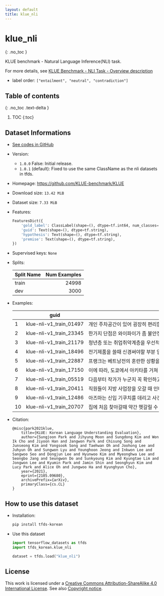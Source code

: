 ```yaml
---
layout: default
title: klue_nli
---
```


# klue_nli
{: .no_toc }

KLUE benchmark - Natural Language Inference(NLI) task.

For more details, see [KLUE Benchmark - NLI Task - Overview description](https://klue-benchmark.com/tasks/68/overview/description)

* label order: `["entailment", "neutral", "contradiction"]`

## Table of contents
{: .no_toc .text-delta }

1. TOC
{:toc}

## Dataset Informations

* [See codes in GitHub](https://github.com/jeongukjae/tfds-korean/blob/main/tfds_korean/klue_nli/klue_nli.py)
* Version:
  * `1.0.0` False: Initial release.
  * `1.0.1` (default): Fixed to use the same ClassName as the nli datasets in tfds.
* Homepage: <https://github.com/KLUE-benchmark/KLUE>
* Download size: `13.42 MiB`
* Dataset size: `7.33 MiB`
* Features:

  ```python
  FeaturesDict({
      'gold_label': ClassLabel(shape=(), dtype=tf.int64, num_classes=3),
      'guid': Text(shape=(), dtype=tf.string),
      'hypothesis': Text(shape=(), dtype=tf.string),
      'premise': Text(shape=(), dtype=tf.string),
  })
  ```

* Supervised keys: `None`
* Splits:

  | Split Name | Num Examples        |
  |------------|--------------------:|
  |train  |24998|
  |dev  |3000|

* Examples:

  | |guid|premise|hypothesis|gold_label|
  |---|---|---|---|---|
  |1|klue-nli-v1_train_01497|개인 주차공간이 있어 굉장히 편리합니다.|개인 주차공간이 있습니다.|0|
  |2|klue-nli-v1_train_23345|한가지 단점은 와이파이가 좀 불안정하네요.|단점은 와이파이가 좀 불안정한 것 뿐이네요.|0|
  |3|klue-nli-v1_train_21179|청년층 또는 취업취약계층을 우선적으로 선발하고 직무교육을 통해 인공지능 디지털 역량과...|청년층 또는 취업취약계층을 먼저 선발하여 직무교육을 시행한다.|0|
  |4|klue-nli-v1_train_18496|전기제품을 쓸때 신경써야할 부분 입니다.|전기제품을 사용할 때 신경써야하는 부분입니다.|0|
  |5|klue-nli-v1_train_22887|프랭크는 베트남전의 혼란한 상황을 틈타 직접 태국과 베트남을 오가며 마약 밀수를 시작...|프랭크는 마약 판매로 부와 명예를 쌓는다.|0|
  |6|klue-nli-v1_train_17150|이에 따라, 도쿄에서 아키타를 거쳐 아오모리까지 운행하는 아케보노는 2014년 3월 ...|아케보노는 2016년에 은퇴한다.|2|
  |7|klue-nli-v1_train_05519|다음부터 작가가 누군지 꼭 확인하고 시청해야지|계속 작가를 모른 채 시청해야지.|2|
  |8|klue-nli-v1_train_20411|직원들이 지방 사업장을 오갈 때 인터넷에서 신청하면 사용할 수 있는 헬기라는 것이다.|지방 사업장은 거리가 멀기 때문에 직원에게 경비를 지급한다.|1|
  |9|klue-nli-v1_train_12486|아즈마는 신입 기쿠치를 데리고 사건 수사를 시작하고, 용의자를 차고 때리는 폭력 행위...|아즈마가 파헤친 범행은 극악무도한 살인 사건이었다.|1|
  |10|klue-nli-v1_train_20707|집에 처음 찾아갈때 약간 헷갈릴 수 있습니다.|처음 집을 찾아가면 약간 헷갈릴 수 있습니다.|0|

* Citation:

  ```text
  @misc{park2021klue,
      title={KLUE: Korean Language Understanding Evaluation},
      author={Sungjoon Park and Jihyung Moon and Sungdong Kim and Won Ik Cho and Jiyoon Han and Jangwon Park and Chisung Song and Junseong Kim and Yongsook Song and Taehwan Oh and Joohong Lee and Juhyun Oh and Sungwon Lyu and Younghoon Jeong and Inkwon Lee and Sangwoo Seo and Dongjun Lee and Hyunwoo Kim and Myeonghwa Lee and Seongbo Jang and Seungwon Do and Sunkyoung Kim and Kyungtae Lim and Jongwon Lee and Kyumin Park and Jamin Shin and Seonghyun Kim and Lucy Park and Alice Oh and Jungwoo Ha and Kyunghyun Cho},
      year={2021},
      eprint={2105.09680},
      archivePrefix={arXiv},
      primaryClass={cs.CL}
  }
  ```

## How to use this dataset

* Installation:

  ```sh
  pip install tfds-korean
  ```

* Use this dataset

  ```python
  import tensorflow_datasets as tfds
  import tfds_korean.klue_nli

  dataset = tfds.load("klue_nli")
  ```

## License

This work is licensed under a [Creative Commons Attribution-ShareAlike 4.0 International License](http://creativecommons.org/licenses/by-sa/4.0/).
See also [Copyright notice](https://klue-benchmark.com/tasks/68/overview/copyright).

<style> td {white-space: nowrap;} </style>
